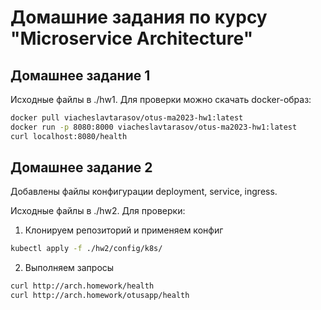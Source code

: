 # Домашние задания по курсу "Microservice Architecture"

## Домашнее задание 1

Исходные файлы в ./hw1. Для проверки можно скачать docker-образ:
```bash
docker pull viacheslavtarasov/otus-ma2023-hw1:latest
docker run -p 8080:8000 viacheslavtarasov/otus-ma2023-hw1:latest
curl localhost:8080/health
```

## Домашнее задание 2

Добавлены файлы конфигурации deployment, service, ingress.

Исходные файлы в ./hw2. Для проверки:
1. Клонируем репозиторий и применяем конфиг
```bash
kubectl apply -f ./hw2/config/k8s/
```
2. Выполняем запросы
```bash
curl http://arch.homework/health
curl http://arch.homework/otusapp/health
```